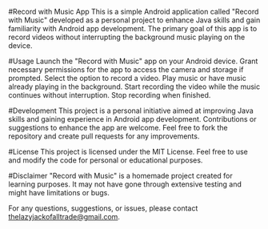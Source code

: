 #Record with Music App
This is a simple Android application called "Record with Music" developed as a personal project to enhance Java skills and gain familiarity with Android app development. The primary goal of this app is to record videos without interrupting the background music playing on the device.

#Usage
Launch the "Record with Music" app on your Android device.
Grant necessary permissions for the app to access the camera and storage if prompted.
Select the option to record a video.
Play music or have music already playing in the background.
Start recording the video while the music continues without interruption.
Stop recording when finished.

#Development
This project is a personal initiative aimed at improving Java skills and gaining experience in Android app development. Contributions or suggestions to enhance the app are welcome. Feel free to fork the repository and create pull requests for any improvements.

#License
This project is licensed under the MIT License. Feel free to use and modify the code for personal or educational purposes.

#Disclaimer
"Record with Music" is a homemade project created for learning purposes. It may not have gone through extensive testing and might have limitations or bugs.

For any questions, suggestions, or issues, please contact thelazyjackofalltrade@gmail.com.
